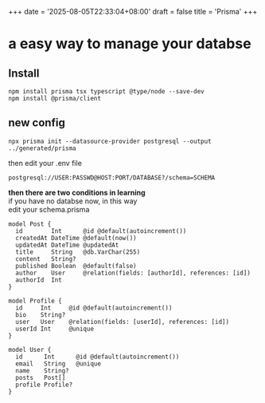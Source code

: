 +++
date = '2025-08-05T22:33:04+08:00'
draft = false
title = 'Prisma'
+++
# a easy way to manage your databse

## Install
```
npm install prisma tsx typescript @type/node --save-dev
npm install @prisma/client
```

## new config
```
npx prisma init --datasource-provider postgresql --output ../generated/prisma
```
then edit your .env file
```
postgresql://USER:PASSWD@HOST:PORT/DATABASE?/schema=SCHEMA
```
**then there are two conditions in learning**  
if you have no databse now, in this way  
edit your schema.prisma
```
model Post {
  id        Int      @id @default(autoincrement())
  createdAt DateTime @default(now())
  updatedAt DateTime @updatedAt
  title     String   @db.VarChar(255)
  content   String?
  published Boolean  @default(false)
  author    User     @relation(fields: [authorId], references: [id])
  authorId  Int
}

model Profile {
  id     Int     @id @default(autoincrement())
  bio    String?
  user   User    @relation(fields: [userId], references: [id])
  userId Int     @unique
}

model User {
  id      Int      @id @default(autoincrement())
  email   String   @unique
  name    String?
  posts   Post[]
  profile Profile?
}
```
